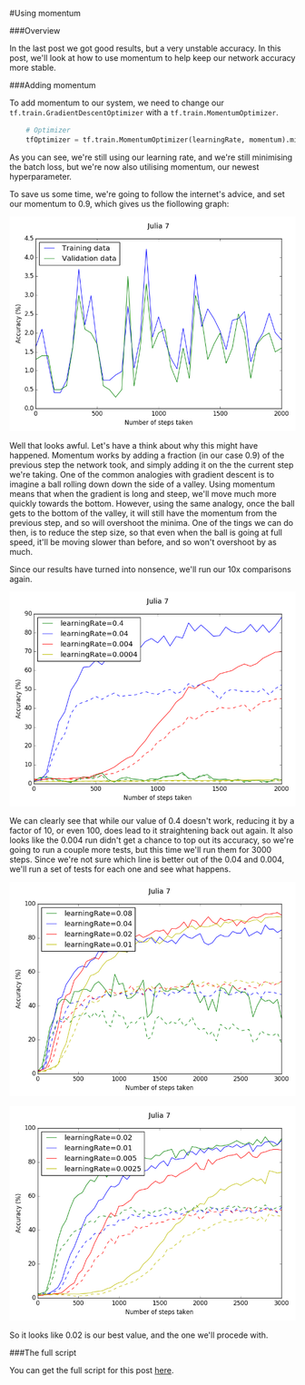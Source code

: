 #Using momentum

###Overview

In the last post we got good results, but a very unstable accuracy. In this post, we'll look at how to use momentum to help keep our network accuracy more stable.

###Adding momentum

To add momentum to our system, we need to change our ```tf.train.GradientDescentOptimizer``` with a ```tf.train.MomentumOptimizer```.

```python
	# Optimizer
	tfOptimizer = tf.train.MomentumOptimizer(learningRate, momentum).minimize(tfBatchLoss)
```

As you can see, we're still using our learning rate, and we're still minimising the batch loss, but we're now also utilising momentum, our newest hyperparameter.

To save us some time, we're going to follow the internet's advice, and set our momentum to 0.9, which gives us the fiollowing graph:

![Graph 1](/images/Julia_7_blog_1.png)

Well that looks awful. Let's have a think about why this might have happened. Momentum works by adding a fraction (in our case 0.9) of the previous step the network took, and simply adding it on the the current step we're taking. One of the common analogies with gradient descent is to imagine a ball rolling down down the side of a valley. Using momentum means that when the gradient is long and steep, we'll move much more quickly towards the bottom. However, using the same analogy, once the ball gets to the bottom of the valley, it will still have the momentum from the previous step, and so will overshoot the minima. One of the tings we can do then, is to reduce the step size, so that even when the ball is going at full speed, it'll be moving slower than before, and so won't overshoot by as much.

Since our results have turned into nonsence, we'll run our 10x comparisons again.

![Graph 2](/images/Julia_7_blog_2.png)

We can clearly see that while our value of 0.4 doesn't work, reducing it by a factor of 10, or even 100, does lead to it straightening back out again. It also looks like the 0.004 run didn't get a chance to top out its accuracy, so we're going to run a couple more tests, but this time we'll run them for 3000 steps. Since we're not sure which line is better out of the 0.04 and 0.004, we'll run a set of tests for each one and see what happens.

![Graph 3](/images/Julia_7_blog_3.png)

![Graph 4](/images/Julia_7_blog_4.png)

So it looks like 0.02 is our best value, and the one we'll procede with.

###The full script

You can get the full script for this post [here](/blog/Julia_7.py).
